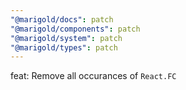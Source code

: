 ```yaml
---
"@marigold/docs": patch
"@marigold/components": patch
"@marigold/system": patch
"@marigold/types": patch
---
```


feat: Remove all occurances of `React.FC`
